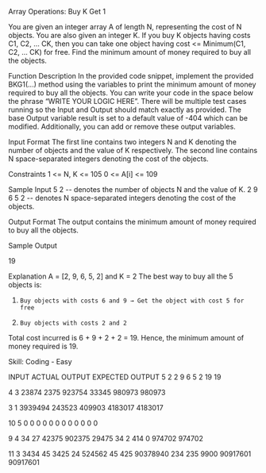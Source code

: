 Array Operations: Buy K Get 1

You are given an integer array A of length N, representing the cost of N objects. You are also given an integer K.
If you buy K objects having costs C1, C2, … CK, then you can take one object having cost <= Minimum(C1, C2, … CK) for free.
Find the minimum amount of money required to buy all the objects.

Function Description
In the provided code snippet, implement the provided BKG1(...) method using the variables to print the minimum amount of money required to buy all the objects. You can write your code in the space below the phrase “WRITE YOUR LOGIC HERE”.
There will be multiple test cases running so the Input and Output should match exactly as provided.
The base Output variable result is set to a default value of -404 which can be modified. Additionally, you can add or remove these output variables.

Input Format
The first line contains two integers N and K denoting the number of objects and the value of K respectively.
The second line contains N space-separated integers denoting the cost of the objects.

Constraints
1 <= N, K <= 105
0 <= A[i] <= 109

Sample Input
5 2            -- denotes the number of objects N and the value of K.
2 9 6 5 2   -- denotes N space-separated integers denoting the cost of the objects.

Output Format
The output contains the minimum amount of money required to buy all the objects.

Sample Output

19

Explanation
A = [2, 9, 6, 5, 2] and K = 2
The best way to buy all the 5 objects is:
1)     Buy objects with costs 6 and 9 → Get the object with cost 5 for free
2)     Buy objects with costs 2 and 2
Total cost incurred is 6 + 9 + 2 + 2 = 19.
Hence, the minimum amount of money required is 19.

Skill: Coding - Easy

INPUT	                                            ACTUAL OUTPUT	EXPECTED OUTPUT
5 2 
2 9 6 5 2	                                        19	            19

4 3 
23874 2375 923754 33345	                            980973	        980973

3 1 
3939494 243523 409903	                            4183017         4183017

10 5 
0 0 0 0 0 0 0 0 0 0	                                0	            0

9 4 
34 27 42375 902375 29475 34 2 414 0	                974702          974702

11 3 
3434 45 3425 24 524562 45 425 90378940 234 235 9900	90917601        90917601